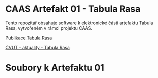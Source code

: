 # CAAS Artefakt 01 - Tabula Rasa
Tento repozitář obsahuje software k elektronické části artefaktu Tabula Rasa, vytvořeném v rámci projektu CAAS.

[Publikace Tabula Rasa](https://www.iim.cz/wp-content/uploads/2021/04/TABULA-RASA.pdf)

[ČVUT - aktuality - Tabula Rasa](https://cvutdecin.cz/en/aktuality/tabula-rasa)

# Soubory k Artefaktu 01

